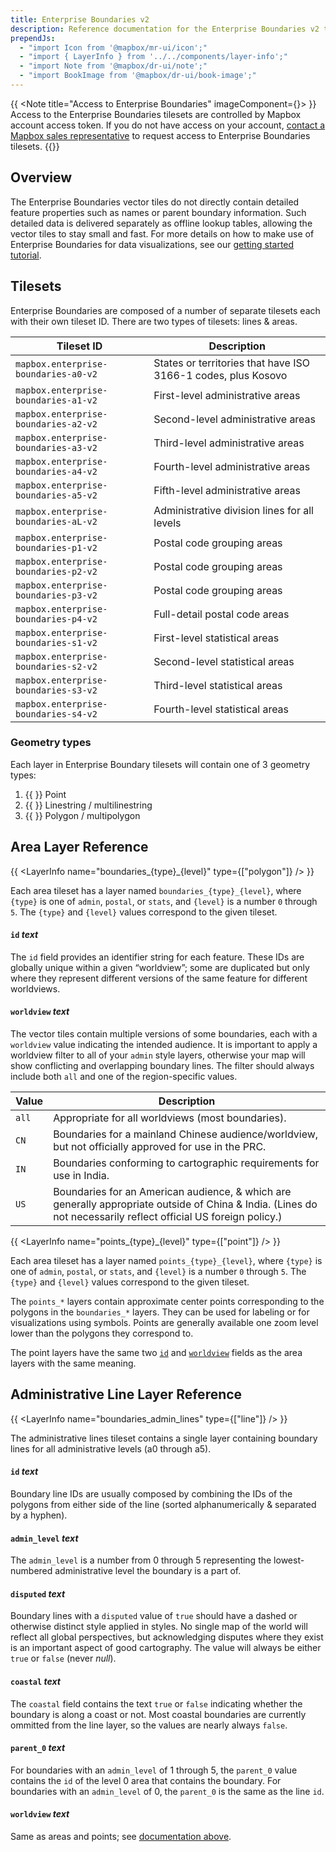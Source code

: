 ```yaml
---
title: Enterprise Boundaries v2
description: Reference documentation for the Enterprise Boundaries v2 tileset.
prependJs: 
  - "import Icon from '@mapbox/mr-ui/icon';"
  - "import { LayerInfo } from '../../components/layer-info';"
  - "import Note from '@mapbox/dr-ui/note';"
  - "import BookImage from '@mapbox/dr-ui/book-image';"
---
```



{{ <Note title="Access to Enterprise Boundaries" imageComponent={<BookImage height="60" width="60"/>}> }}
Access to the Enterprise Boundaries tilesets are controlled by Mapbox account access token. If you do not have access on your account, [contact a Mapbox sales representative](https://www.mapbox.com/contact/) to request access to Enterprise Boundaries tilesets.
{{</Note>}}

## Overview

The Enterprise Boundaries vector tiles do not directly contain detailed feature properties such as names or parent boundary information. Such detailed data is delivered separately as offline lookup tables, allowing the vector tiles to stay small and fast. For more details on how to make use of Enterprise Boundaries for data visualizations, see our [getting started tutorial](https://docs.mapbox.com/help/tutorials/get-started-enterprise-boundaries/).

## Tilesets

Enterprise Boundaries are composed of a number of separate tilesets each with their own tileset ID. There are two types of tilesets: lines & areas.

| Tileset ID | Description |
|---|---|
| `mapbox.enterprise-boundaries-a0-v2` | States or territories that have ISO 3166-1 codes, plus Kosovo |
| `mapbox.enterprise-boundaries-a1-v2` | First-level administrative areas |
| `mapbox.enterprise-boundaries-a2-v2` | Second-level administrative areas |
| `mapbox.enterprise-boundaries-a3-v2` | Third-level administrative areas |
| `mapbox.enterprise-boundaries-a4-v2` | Fourth-level administrative areas |
| `mapbox.enterprise-boundaries-a5-v2` | Fifth-level administrative areas |
| `mapbox.enterprise-boundaries-aL-v2` | Administrative division lines for all levels |
| `mapbox.enterprise-boundaries-p1-v2` | Postal code grouping areas |
| `mapbox.enterprise-boundaries-p2-v2` | Postal code grouping areas |
| `mapbox.enterprise-boundaries-p3-v2` | Postal code grouping areas |
| `mapbox.enterprise-boundaries-p4-v2` | Full-detail postal code areas |
| `mapbox.enterprise-boundaries-s1-v2` | First-level statistical areas |
| `mapbox.enterprise-boundaries-s2-v2` | Second-level statistical areas |
| `mapbox.enterprise-boundaries-s3-v2` | Third-level statistical areas |
| `mapbox.enterprise-boundaries-s4-v2` | Fourth-level statistical areas |

### Geometry types

Each layer in Enterprise Boundary tilesets will contain one of 3 geometry types:

1. {{ <Icon name="marker" inline={true} /> }} Point
2. {{ <Icon name="polyline" inline={true} /> }} Linestring / multilinestring
3. {{ <Icon name="polygon" inline={true} /> }} Polygon / multipolygon


## Area Layer Reference

{{ <LayerInfo name="boundaries_{type}_{level}" type={["polygon"]} /> }}

Each area tileset has a layer named `boundaries_{type}_{level}`, where `{type}` is one of `admin`, `postal`, or `stats`, and `{level}` is a number `0` through `5`. The `{type}` and `{level}` values correspond to the given tileset.

#### <!--area--> `id` _text_

The `id` field provides an identifier string for each feature. These IDs are globally unique within a given “worldview”; some are duplicated but only where they represent different versions of the same feature for different worldviews.

#### <!--area--> `worldview` _text_

The vector tiles contain multiple versions of some boundaries, each with a `worldview` value indicating the intended audience. It is important to apply a worldview filter to all of your `admin` style layers, otherwise your map will show conflicting and overlapping boundary lines. The filter should always include both `all` and one of the region-specific values.

| Value | Description |
|---|---|
| `all` | Appropriate for all worldviews (most boundaries). |
| `CN` | Boundaries for a mainland Chinese audience/worldview, but not officially approved for use in the PRC. |
| `IN` | Boundaries conforming to cartographic requirements for use in India. |
| `US` | Boundaries for an American audience, & which are generally appropriate outside of China & India. (Lines do not necessarily reflect official US foreign policy.) |

{{ <LayerInfo name="points_{type}_{level}" type={["point"]} /> }}

Each area tileset has a layer named `points_{type}_{level}`, where `{type}` is one of `admin`, `postal`, or `stats`, and `{level}` is a number `0` through `5`. The `{type}` and `{level}` values correspond to the given tileset.

The `points_*` layers contain approximate center points corresponding to the polygons in the `boundaries_*` layers. They can be used for labeling or for visualizations using symbols. Points are generally available one zoom level lower than the polygons they correspond to.

The point layers have the same two [`id`](#area---id-text) and [`worldview`](#area---worldview-text) fields as the area layers with the same meaning.

## Administrative Line Layer Reference

{{ <LayerInfo name="boundaries_admin_lines" type={["line"]} /> }}

The administrative lines tileset contains a single layer containing boundary lines for all administrative levels (a0 through a5).

#### <!--line--> `id` _text_

Boundary line IDs are usually composed by combining the IDs of the polygons from either side of the line (sorted alphanumerically & separated by a hyphen).

#### <!--line--> `admin_level` _text_

The `admin_level` is a number from 0 through 5 representing the lowest-numbered administrative level the boundary is a part of.

#### <!--line--> `disputed` _text_

Boundary lines with a `disputed` value of `true` should have a dashed or otherwise distinct style applied in styles. No single map of the world will reflect all global perspectives, but acknowledging disputes where they exist is an important aspect of good cartography. The value will always be either `true` or `false` (never _null_).

#### <!--line--> `coastal` _text_

The `coastal` field contains the text `true` or `false` indicating whether the boundary is along a coast or not. Most coastal boundaries are currently ommitted from the line layer, so the values are nearly always `false`.

#### <!--line--> `parent_0` _text_

For boundaries with an `admin_level` of 1 through 5, the `parent_0` value contains the `id` of the level 0 area that contains the boundary. For boundaries with an `admin_level` of 0, the `parent_0` is the same as the line `id`.

#### <!--line--> `worldview` _text_

Same as areas and points; see [documentation above](#area---worldview-text).
